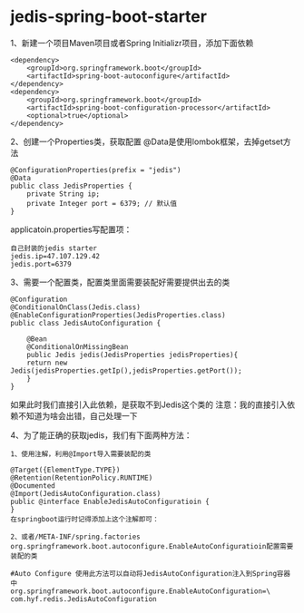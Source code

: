 # jedis-spring-boot-starter

1、新建一个项目Maven项目或者Spring Initializr项目，添加下面依赖

    <dependency>
        <groupId>org.springframework.boot</groupId>
        <artifactId>spring-boot-autoconfigure</artifactId>
    </dependency>
    <dependency>
        <groupId>org.springframework.boot</groupId>
        <artifactId>spring-boot-configuration-processor</artifactId>
        <optional>true</optional>
    </dependency>
    
2、创建一个Properties类，获取配置
    @Data是使用lombok框架，去掉getset方法
    
    @ConfigurationProperties(prefix = "jedis")
    @Data
    public class JedisProperties {
        private String ip;
        private Integer port = 6379; // 默认值
    }

   applicatoin.properties写配置项：
       
    自己封装的jedis starter
    jedis.ip=47.107.129.42
    jedis.port=6379

3、需要一个配置类，配置类里面需要装配好需要提供出去的类
    
    @Configuration
    @ConditionalOnClass(Jedis.class)
    @EnableConfigurationProperties(JedisProperties.class)
    public class JedisAutoConfiguration {

        @Bean
        @ConditionalOnMissingBean
        public Jedis jedis(JedisProperties jedisProperties){
        return new Jedis(jedisProperties.getIp(),jedisProperties.getPort());
        }
    }
如果此时我们直接引入此依赖，是获取不到Jedis这个类的
注意：我的直接引入依赖不知道为啥会出错，自己处理一下

4、为了能正确的获取jedis，我们有下面两种方法：

    1、使用注解，利用@Import导入需要装配的类

    @Target({ElementType.TYPE})
    @Retention(RetentionPolicy.RUNTIME)
    @Documented
    @Import(JedisAutoConfiguration.class)
    public @interface EnableJedisAutoConfiguratioin {
    }
    在springboot运行时记得添加上这个注解即可：

    2、或者/META-INF/spring.factories
    org.springframework.boot.autoconfigure.EnableAutoConfiguratioin配置需要装配的类

    #Auto Configure 使用此方法可以自动将JedisAutoConfiguration注入到Spring容器中
    org.springframework.boot.autoconfigure.EnableAutoConfiguration=\
    com.hyf.redis.JedisAutoConfiguration
